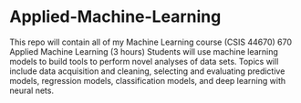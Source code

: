 # Applied-Machine-Learning
This repo will contain all of my Machine Learning course (CSIS 44670)
670 Applied Machine Learning (3 hours) Students will use machine learning models to build tools to perform novel analyses of data sets. Topics will include data acquisition and cleaning, selecting and evaluating predictive models, regression models, classification models, and deep learning with neural nets.
